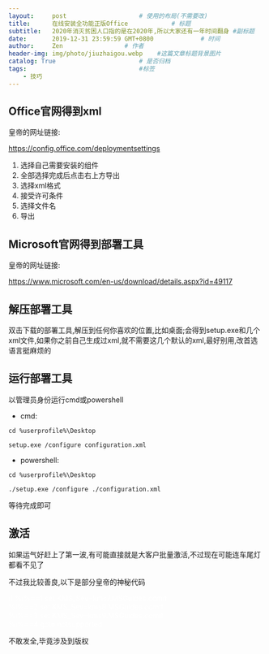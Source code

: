 ```yaml
---
layout:     post                    # 使用的布局(不需要改)
title:      在线安装全功能正版Office            # 标题
subtitle:   2020年消灭贫困人口指的是在2020年,所以大家还有一年时间翻身 #副标题
date:       2019-12-31 23:59:59 GMT+0800             # 时间
author:     Zen                 # 作者
header-img: img/photo/jiuzhaigou.webp    #这篇文章标题背景图片
catalog: True                       # 是否归档
tags:                               #标签
    - 技巧
---
```


## Office官网得到xml

皇帝的网址链接:

<font color="#FFFFFF">https://config.office.com/deploymentsettings</font>

1. 选择自己需要安装的组件
2. 全部选择完成后点击右上方导出
3. 选择xml格式
4. 接受许可条件
5. 选择文件名
6. 导出

## Microsoft官网得到部署工具

皇帝的网址链接:

<font color="#FFFFFF">https://www.microsoft.com/en-us/download/details.aspx?id=49117</font>

## 解压部署工具

双击下载的部署工具,解压到任何你喜欢的位置,比如桌面;会得到setup.exe和几个xml文件,如果你之前自己生成过xml,就不需要这几个默认的xml,最好别用,改首选语言挺麻烦的

## 运行部署工具


以管理员身份运行cmd或powershell

+ cmd:

`cd %userprofile%\Desktop`

`setup.exe /configure configuration.xml`

+ powershell:

`cd %userprofile%\Desktop`

`./setup.exe /configure ./configuration.xml`

等待完成即可

## 激活

如果运气好赶上了第一波,有可能直接就是大客户批量激活,不过现在可能连车尾灯都看不见了

不过我比较善良,以下是部分皇帝的神秘代码

<font color="#FFFFFF">if %i%==1 set KMS_Sev=kms7.MSGuides.comif<br>%i%==2 set KMS_Sev=kms8.MSGuides.comif<br>%i%==3 set KMS_Sev=kms9.MSGuides.comif<br>%i%==4 goto notsupported</font>

不敢发全,毕竟涉及到版权
